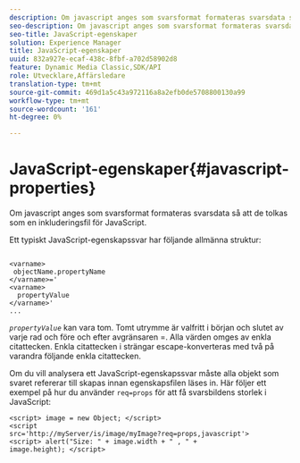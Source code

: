 ```yaml
---
description: Om javascript anges som svarsformat formateras svarsdata så att de tolkas som en inkluderingsfil för JavaScript.
seo-description: Om javascript anges som svarsformat formateras svarsdata så att de tolkas som en inkluderingsfil för JavaScript.
seo-title: JavaScript-egenskaper
solution: Experience Manager
title: JavaScript-egenskaper
uuid: 832a927e-ecaf-438c-8fbf-a702d58902d8
feature: Dynamic Media Classic,SDK/API
role: Utvecklare,Affärsledare
translation-type: tm+mt
source-git-commit: 469d1a5c43a972116a8a2efb0de5708800130a99
workflow-type: tm+mt
source-wordcount: '161'
ht-degree: 0%

---
```



# JavaScript-egenskaper{#javascript-properties}

Om javascript anges som svarsformat formateras svarsdata så att de tolkas som en inkluderingsfil för JavaScript.

Ett typiskt JavaScript-egenskapssvar har följande allmänna struktur:

```
           
<varname> 
 objectName.propertyName 
</varname>=' 
<varname>
  propertyValue 
</varname>' 
...
```

*`propertyValue`* kan vara tom. Tomt utrymme är valfritt i början och slutet av varje rad och före och efter avgränsaren =. Alla värden omges av enkla citattecken. Enkla citattecken i strängar escape-konverteras med två på varandra följande enkla citattecken.

Om du vill analysera ett JavaScript-egenskapssvar måste alla objekt som svaret refererar till skapas innan egenskapsfilen läses in. Här följer ett exempel på hur du använder `req=props` för att få svarsbildens storlek i JavaScript:

```
<script> image = new Object; </script> 
<script 
src='http://myServer/is/image/myImage?req=props,javascript'> 
<script> alert("Size: " + image.width + " , " + 
image.height); </script>
```

